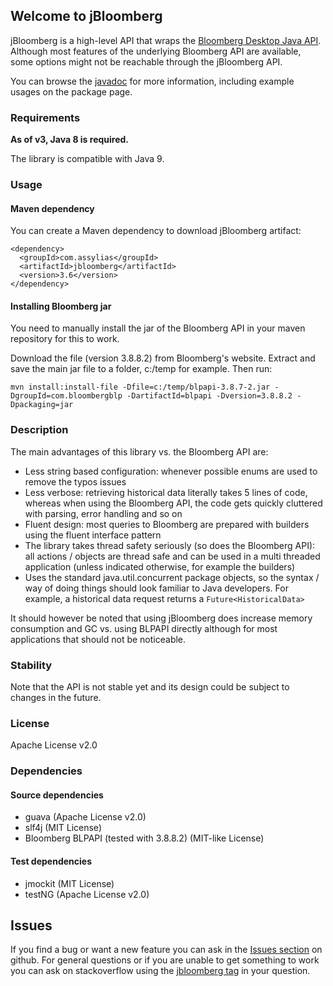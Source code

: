 ## Welcome to jBloomberg

jBloomberg is a high-level API that wraps the [Bloomberg Desktop Java API](https://www.bloomberg.com/professional/support/api-library/).
Although most features of the underlying Bloomberg API are available, some options might not be reachable through the jBloomberg API.

You can browse the [javadoc](http://assylias.github.com/jBloomberg/apidocs/index.html) for more information, including example usages on the package page.

### Requirements

**As of v3, Java 8 is required.**

The library is compatible with Java 9.

### Usage

#### Maven dependency

You can create a Maven dependency to download jBloomberg artifact:

    <dependency>
      <groupId>com.assylias</groupId>
      <artifactId>jbloomberg</artifactId>
      <version>3.6</version>
    </dependency>

#### Installing Bloomberg jar

You need to manually install the jar of the Bloomberg API in your maven repository for this to work.

Download the file (version 3.8.8.2) from Bloomberg's website. Extract and save the main jar file to a folder, c:/temp for example. Then run:

    mvn install:install-file -Dfile=c:/temp/blpapi-3.8.7-2.jar -DgroupId=com.bloombergblp -DartifactId=blpapi -Dversion=3.8.8.2 -Dpackaging=jar

### Description

The main advantages of this library vs. the Bloomberg API are:

- Less string based configuration: whenever possible enums are used to remove the typos issues
- Less verbose: retrieving historical data literally takes 5 lines of code, whereas when using the Bloomberg API,
the code gets quickly cluttered with parsing, error handling and so on
- Fluent design: most queries to Bloomberg are prepared with builders using the fluent interface pattern
- The library takes thread safety seriously (so does the Bloomberg API): all actions / objects are thread safe
and can be used in a multi threaded application (unless indicated otherwise, for example the builders)
- Uses the standard java.util.concurrent package objects, so the syntax / way of doing things should look familiar
to Java developers. For example, a historical data request returns a `Future<HistoricalData>`

It should however be noted that using jBloomberg does increase memory consumption and GC vs. using BLPAPI directly although for most
applications that should not be noticeable.

### Stability

Note that the API is not stable yet and its design could be subject to changes in the future.

### License

Apache License v2.0

### Dependencies

#### Source dependencies

- guava (Apache License v2.0)
- slf4j (MIT License)
- Bloomberg BLPAPI (tested with 3.8.8.2) (MIT-like License)

#### Test dependencies

- jmockit (MIT License)
- testNG (Apache License v2.0)

## Issues

If you find a bug or want a new feature you can ask in the [Issues section](https://github.com/assylias/jBloomberg/issues) on github.
For general questions or if you are unable to get something to work you can ask on stackoverflow using the
[jbloomberg tag](http://stackoverflow.com/tags/jbloomberg/info) in your question.
